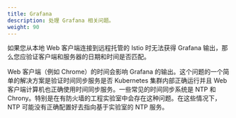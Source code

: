 ```yaml
---
title: Grafana
description: 处理 Grafana 相关问题。
weight: 90
---
```


如果您从本地 Web 客户端连接到远程托管的 Istio 时无法获得 Grafana 输出，那么您应验证客户端和服务器的日期和时间是否匹配。

Web 客户端（例如 Chrome）的时间会影响 Grafana 的输出。这个问题的一个简单的解决方案是验证时间同步服务是否 Kubernetes 集群内部正确运行并且 Web 客户端计算机也正确使用时间同步服务。一些常见的时间同步系统是 NTP 和 Chrony。特别是在有防火墙的工程实验室中会存在这种问题。在这些情况下，NTP 可能没有正确配置好去指向基于实验室的 NTP 服务。